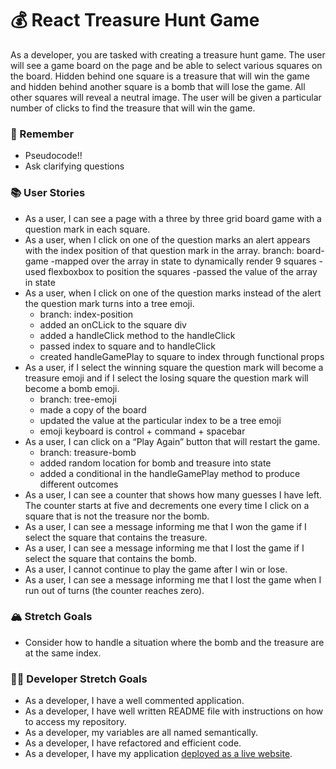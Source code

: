 # 💰 React Treasure Hunt Game

As a developer, you are tasked with creating a treasure hunt game. The user will see a game board on the page and be able to select various squares on the board. Hidden behind one square is a treasure that will win the game and hidden behind another square is a bomb that will lose the game. All other squares will reveal a neutral image. The user will be given a particular number of clicks to find the treasure that will win the game.

### 🤔 Remember

- Pseudocode!!
- Ask clarifying questions

### 📚 User Stories

- As a user, I can see a page with a three by three grid board game with a question mark in each square.
- As a user, when I click on one of the question marks an alert appears with the index position of that question mark in the array.
  branch: board-game -mapped over the array in state to dynamically render 9 squares -used flexboxbox to position the squares -passed the value of the array in state
- As a user, when I click on one of the question marks instead of the alert the question mark turns into a tree emoji.
  - branch: index-position
  - added an onCLick to the square div
  - added a handleClick method to the handleClick
  - passed index to square and to handleClick
  - created handleGamePlay to square to index through functional props
- As a user, if I select the winning square the question mark will become a treasure emoji and if I select the losing square the question mark will become a bomb emoji.
  - branch: tree-emoji
  - made a copy of the board
  - updated the value at the particular index to be a tree emoji
  - emoji keyboard is control + command + spacebar
- As a user, I can click on a “Play Again” button that will restart the game.
  - branch: treasure-bomb
  - added random location for bomb and treasure into state
  - added a conditional in the handleGamePlay method to produce different outcomes
- As a user, I can see a counter that shows how many guesses I have left. The counter starts at five and decrements one every time I click on a square that is not the treasure nor the bomb.
- As a user, I can see a message informing me that I won the game if I select the square that contains the treasure.
- As a user, I can see a message informing me that I lost the game if I select the square that contains the bomb.
- As a user, I cannot continue to play the game after I win or lose.
- As a user, I can see a message informing me that I lost the game when I run out of turns (the counter reaches zero).

### 🏔 Stretch Goals

- Consider how to handle a situation where the bomb and the treasure are at the same index.

### 👩‍💻 Developer Stretch Goals

- As a developer, I have a well commented application.
- As a developer, I have well written README file with instructions on how to access my repository.
- As a developer, my variables are all named semantically.
- As a developer, I have refactored and efficient code.
- As a developer, I have my application [deployed as a live website](https://render.com/docs/deploy-create-react-app).
